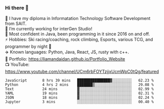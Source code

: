 ### Hi there 👋  
🏫 I have my diploma in Informatation Technology Software Development from SAIT.  
🔭 I’m currently working for interGen Studio!  
💬 Most confident in Java, been programming in it since 2016 on and off.    
⚡ Hobbies: Ski racing/coaching, rock climbing, Esports, various TCG, and programmer by night 🦉    
✈️ Known languages: Python, Java, React, JS, rusty with c++.     
🥇 Portfolio: https://liamandaidan.github.io/Portfolio_Website  
📺 YouTube: https://www.youtube.com/channel/UCm6rbFOYTzjjxUcmWpC0tQg/featured

<!--START_SECTION:waka-->

```text
JavaScript       8 hrs 39 mins   ███████████████▓░░░░░░░░░   62.23 %
Python           4 hrs 2 mins    ███████▒░░░░░░░░░░░░░░░░░   29.08 %
Text             24 mins         ▓░░░░░░░░░░░░░░░░░░░░░░░░   02.99 %
YAML             19 mins         ▓░░░░░░░░░░░░░░░░░░░░░░░░   02.31 %
JSON             18 mins         ▓░░░░░░░░░░░░░░░░░░░░░░░░   02.24 %
Jupyter          3 mins          ░░░░░░░░░░░░░░░░░░░░░░░░░   00.40 %
```

<!--END_SECTION:waka-->

